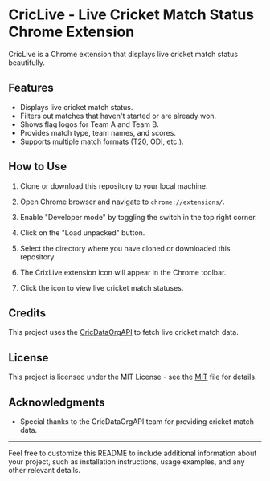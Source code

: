 # CricLive - Live Cricket Match Status Chrome Extension

CricLive is a Chrome extension that displays live cricket match status beautifully.

## Features

- Displays live cricket match status.
- Filters out matches that haven't started or are already won.
- Shows flag logos for Team A and Team B.
- Provides match type, team names, and scores.
- Supports multiple match formats (T20, ODI, etc.).

## How to Use

1. Clone or download this repository to your local machine.

2. Open Chrome browser and navigate to `chrome://extensions/`.

3. Enable "Developer mode" by toggling the switch in the top right corner.

4. Click on the "Load unpacked" button.

5. Select the directory where you have cloned or downloaded this repository.

6. The CrixLive extension icon will appear in the Chrome toolbar.

7. Click the icon to view live cricket match statuses.

## Credits

This project uses the [CricDataOrgAPI](https://cricketdata.org/) to fetch live cricket match data.

## License

This project is licensed under the MIT License - see the [MIT](LICENSE) file for details.

## Acknowledgments

- Special thanks to the CricDataOrgAPI team for providing cricket match data.

---

Feel free to customize this README to include additional information about your project, such as installation instructions, usage examples, and any other relevant details.
